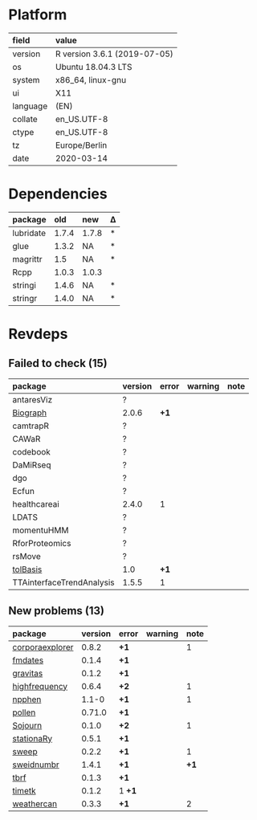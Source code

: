 # Platform

|field    |value                        |
|:--------|:----------------------------|
|version  |R version 3.6.1 (2019-07-05) |
|os       |Ubuntu 18.04.3 LTS           |
|system   |x86_64, linux-gnu            |
|ui       |X11                          |
|language |(EN)                         |
|collate  |en_US.UTF-8                  |
|ctype    |en_US.UTF-8                  |
|tz       |Europe/Berlin                |
|date     |2020-03-14                   |

# Dependencies

|package   |old   |new   |Δ  |
|:---------|:-----|:-----|:--|
|lubridate |1.7.4 |1.7.8 |*  |
|glue      |1.3.2 |NA    |*  |
|magrittr  |1.5   |NA    |*  |
|Rcpp      |1.0.3 |1.0.3 |   |
|stringi   |1.4.6 |NA    |*  |
|stringr   |1.4.0 |NA    |*  |

# Revdeps

## Failed to check (15)

|package                          |version |error  |warning |note |
|:--------------------------------|:-------|:------|:-------|:----|
|antaresViz                       |?       |       |        |     |
|[Biograph](failures.md#biograph) |2.0.6   |__+1__ |        |     |
|camtrapR                         |?       |       |        |     |
|CAWaR                            |?       |       |        |     |
|codebook                         |?       |       |        |     |
|DaMiRseq                         |?       |       |        |     |
|dgo                              |?       |       |        |     |
|Ecfun                            |?       |       |        |     |
|healthcareai                     |2.4.0   |1      |        |     |
|LDATS                            |?       |       |        |     |
|momentuHMM                       |?       |       |        |     |
|RforProteomics                   |?       |       |        |     |
|rsMove                           |?       |       |        |     |
|[tolBasis](failures.md#tolbasis) |1.0     |__+1__ |        |     |
|TTAinterfaceTrendAnalysis        |1.5.5   |1      |        |     |

## New problems (13)

|package                                        |version |error    |warning |note   |
|:----------------------------------------------|:-------|:--------|:-------|:------|
|[corporaexplorer](problems.md#corporaexplorer) |0.8.2   |__+1__   |        |1      |
|[fmdates](problems.md#fmdates)                 |0.1.4   |__+1__   |        |       |
|[gravitas](problems.md#gravitas)               |0.1.2   |__+1__   |        |       |
|[highfrequency](problems.md#highfrequency)     |0.6.4   |__+2__   |        |1      |
|[npphen](problems.md#npphen)                   |1.1-0   |__+1__   |        |1      |
|[pollen](problems.md#pollen)                   |0.71.0  |__+1__   |        |       |
|[Sojourn](problems.md#sojourn)                 |0.1.0   |__+2__   |        |1      |
|[stationaRy](problems.md#stationary)           |0.5.1   |__+1__   |        |       |
|[sweep](problems.md#sweep)                     |0.2.2   |__+1__   |        |1      |
|[sweidnumbr](problems.md#sweidnumbr)           |1.4.1   |__+1__   |        |__+1__ |
|[tbrf](problems.md#tbrf)                       |0.1.3   |__+1__   |        |       |
|[timetk](problems.md#timetk)                   |0.1.2   |1 __+1__ |        |       |
|[weathercan](problems.md#weathercan)           |0.3.3   |__+1__   |        |2      |

